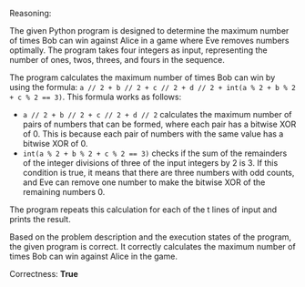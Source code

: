 Reasoning:

The given Python program is designed to determine the maximum number of times Bob can win against Alice in a game where Eve removes numbers optimally. The program takes four integers as input, representing the number of ones, twos, threes, and fours in the sequence.

The program calculates the maximum number of times Bob can win by using the formula: `a // 2 + b // 2 + c // 2 + d // 2 + int(a % 2 + b % 2 + c % 2 == 3)`. This formula works as follows:

- `a // 2 + b // 2 + c // 2 + d // 2` calculates the maximum number of pairs of numbers that can be formed, where each pair has a bitwise XOR of 0. This is because each pair of numbers with the same value has a bitwise XOR of 0.
- `int(a % 2 + b % 2 + c % 2 == 3)` checks if the sum of the remainders of the integer divisions of three of the input integers by 2 is 3. If this condition is true, it means that there are three numbers with odd counts, and Eve can remove one number to make the bitwise XOR of the remaining numbers 0.

The program repeats this calculation for each of the t lines of input and prints the result.

Based on the problem description and the execution states of the program, the given program is correct. It correctly calculates the maximum number of times Bob can win against Alice in the game.

Correctness: **True**